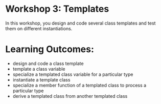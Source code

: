 # Workshop 3: Templates
In this workshop, you design and code several class templates and test them on different instantiations.

# Learning Outcomes:
* design and code a class template
* template a class variable
* specialize a templated class variable for a particular type
* instantiate a template class
* specialize a member function of a templated class to process a particular type
* derive a templated class from another templated class
